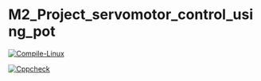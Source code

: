# M2_Project_servomotor_control_using_pot


[![Compile-Linux](https://github.com/MILINDMG301/M2_servomotor_control_using_pot/actions/workflows/main.yml/badge.svg)](https://github.com/MILINDMG301/M2_servomotor_control_using_pot/actions/workflows/main.yml)

[![Cppcheck](https://github.com/MILINDMG301/M2_servomotor_control_using_pot/actions/workflows/codequality.yml/badge.svg)](https://github.com/MILINDMG301/M2_servomotor_control_using_pot/actions/workflows/codequality.yml)
